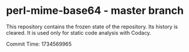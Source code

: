 # perl-mime-base64 - master branch

This repository contains the frozen state of the repository.
Its history is cleared. It is used only for static code
analysis with Codacy.

Commit Time: 1734569965